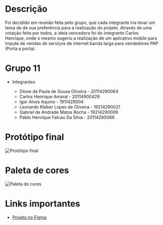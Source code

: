 # Descrição

Foi decidido em reunião feita pelo grupo, que cada integrante iria levar um tema de de sua preferência para a realização do projeto. Através de uma votação feita por todos, a ideia vencedora foi do integrante Carlos Henrique, onde o mesmo sugeriu a realização de um aplicativo mobile para impute de vendas de serviços de internet banda larga para vendedores PAP (Porta a porta).

# Grupo 11
* Integrantes

   - Dione de Paula de Sousa Oliveira - 20114290064
   - Carlos Henrique Amaral - 20114900429
   - Igor Alves Aquino - 1911429004
   - Leonardo Kleber Lopes de Oliveira - 19214290021
   - Gabriel de Andrade Matos Rocha - 19214290006
   - Pablo Henrique Falcao Da Silva - 20114290069

<h1 align="left">Protótipo final</h1>

![Protótipo final](https://user-images.githubusercontent.com/61297882/134233882-f67b1146-d28f-4bfd-beb3-141e4506314f.png)

# Paleta de cores

![Paleta de cores](https://user-images.githubusercontent.com/61297882/134220698-45f272f1-43d0-49a3-85c7-0897aa8d5817.png)

# Links importantes

- [Projeto no Figma](https://www.figma.com/file/aThg9Ebolu2kepnjvP0eMl/Untitled?node-id=0%3A1/)
